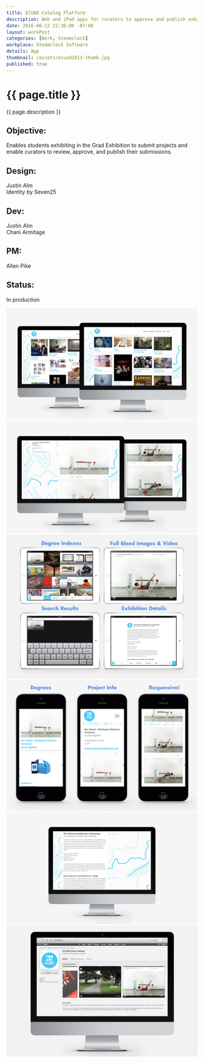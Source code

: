 ```yaml
---
title: ECUAD Catalog Platform
description: Web and iPad apps for curators to approve and publish exhibition projects.
date: 2016-06-12 22:36:00 -07:00
layout: workPost
categories: [Work, Steamclock]
workplace: Steamclock Software
details: App
thumbnail: /assets/ecuad2013-thumb.jpg
published: true
---
```


<div class="mw-1024  u-mar-auto  u-mar-b05">
    <h1 class="u-noMargin  u-mar-b00"><strong>{{ page.title }}</strong></h1>
    <p class="as-h3  u-noMargin" style="max-width: 100%;">{{ page.description }}</p>
    <div class="project-metadata  u-mar-auto  u-mar-t05  u-mar-b00">
        <div class="objective">
            <h2 class="as-h5  u-noMargin  u-mar-b01"><strong>Objective</strong>:</h2>
            <p class="u-noMargin  u-mar-b02">Enables students exhibiting in the Grad Exhibition to submit projects and enable curators to review, approve, and publish their submissions.</p>
        </div>
        <div>
            <h2 class="as-h5  u-noMargin  u-mar-b01"><strong>Design</strong>:</h2>
            <p class="u-noMargin  u-mar-b02">Justin Alm<br>Identity by Seven25</p>
        </div>
        <div>
            <h2 class="as-h5  u-noMargin  u-mar-b01"><strong>Dev</strong>:</h2>
            <p class="u-noMargin  u-mar-b02">Justin Alm<br>Chani Armitage</p>
        </div>
        <div>
            <h2 class="as-h5  u-noMargin  u-mar-b01"><strong>PM</strong>:</h2>
            <p class="u-noMargin  u-mar-b02">Allen Pike</p>
        </div>
        <div>
            <h2 class="as-h5  u-noMargin  u-mar-b01"><strong>Status</strong>:</h2>
            <p class="u-noMargin  u-mar-b02">In production</p>
        </div>
    </div>
</div>

<div class="mw-1024  u-mar-auto">
    <div class="Grid  Grid--withGutters">
        <div class="Grid-cell  u-size1of1  u-textAlign-center">
            <img src="/assets/ecuad2013-desktop-2.jpg"/>
        </div>
        <div class="Grid-cell  u-size1of1  u-textAlign-center">
            <img src="/assets/ecuad2013-project.jpg"/>
        </div>
        <div class="Grid-cell  u-size1of1  u-textAlign-center">
            <img src="/assets/ecuad2013-ipad.jpg"/>
        </div>
        <div class="Grid-cell  u-size1of1  u-textAlign-center">
            <img src="/assets/ecuad2013-iphone.jpg"/>
        </div>
        <div class="Grid-cell  u-size1of1  u-textAlign-center">
            <img src="/assets/ecuad2013-about.jpg"/>
        </div>
        <div class="Grid-cell  u-size1of1  u-textAlign-center">
            <img src="/assets/ecuad2013-appstore.jpg"/>
        </div>
    </div>
</div>